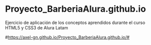 # Proyecto_BarberiaAlura.github.io
Ejercicio de aplicación de los conceptos aprendidos durante el curso HTML5 y CSS3 de Alura Latam

#https://axel-gn.github.io/Proyecto_BarberiaAlura.github.io/#

